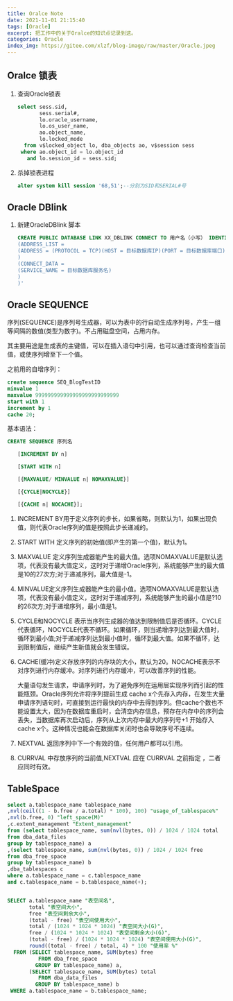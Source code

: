 ```yaml
---
title: Oralce Note
date: 2021-11-01 21:15:40
tags: [Oracle]
excerpt: 把工作中的关于Oralce的知识点记录到这。
categories: Oracle
index_img: https://gitee.com/xlzf/blog-image/raw/master/Oracle.jpeg
---
```


## Oralce 锁表

1. 查询Oracle锁表

   ``` sql
   select sess.sid,
          sess.serial#,
          lo.oracle_username,
          lo.os_user_name,
          ao.object_name,
          lo.locked_mode
     from v$locked_object lo, dba_objects ao, v$session sess
    where ao.object_id = lo.object_id
      and lo.session_id = sess.sid;
   ```

2. 杀掉锁表进程

   ```sql
   alter system kill session '68,51';--分别为SID和SERIAL#号
   ```

## Oracle DBlink

1. 新建OracleDBlink 脚本

   ``` sql
   CREATE PUBLIC DATABASE LINK XX_DBLINK CONNECT TO 用户名（小写） IDENTIFIED BY 密码（小写） USING '(DESCRIPTION =
   (ADDRESS_LIST =
   (ADDRESS = (PROTOCOL = TCP)(HOST = 目标数据库IP)(PORT = 目标数据库端口))
   )
   (CONNECT_DATA =
   (SERVICE_NAME = 目标数据库服务名)
   )
   )'
   ```


## Oracle SEQUENCE

​		序列(SEQUENCE)是序列号生成器，可以为表中的行自动生成序列号，产生一组等间隔的数值(类型为数字)。不占用磁盘空间，占用内存。

其主要用途是生成表的主键值，可以在插入语句中引用，也可以通过查询检查当前值，或使序列增至下一个值。

之前用的自增序列：

``` sql
create sequence SEQ_BlogTestID
minvalue 1
maxvalue 999999999999999999999999999
start with 1
increment by 1
cache 20;
```

基本语法：

``` sql
CREATE SEQUENCE 序列名

　　[INCREMENT BY n]

　　[START WITH n]

　　[{MAXVALUE/ MINVALUE n| NOMAXVALUE}]

　　[{CYCLE|NOCYCLE}]

　　[{CACHE n| NOCACHE}];
```

1.  INCREMENT BY用于定义序列的步长，如果省略，则默认为1，如果出现负值，则代表Oracle序列的值是按照此步长递减的。

2.  START WITH 定义序列的初始值(即产生的第一个值)，默认为1。

3.  MAXVALUE 定义序列生成器能产生的最大值。选项NOMAXVALUE是默认选项，代表没有最大值定义，这时对于递增Oracle序列，系统能够产生的最大值是10的27次方;对于递减序列，最大值是-1。

4.  MINVALUE定义序列生成器能产生的最小值。选项NOMAXVALUE是默认选项，代表没有最小值定义，这时对于递减序列，系统能够产生的最小值是?10的26次方;对于递增序列，最小值是1。

5. CYCLE和NOCYCLE 表示当序列生成器的值达到限制值后是否循环。CYCLE代表循环，NOCYCLE代表不循环。如果循环，则当递增序列达到最大值时，循环到最小值;对于递减序列达到最小值时，循环到最大值。如果不循环，达到限制值后，继续产生新值就会发生错误。

6. CACHE(缓冲)定义存放序列的内存块的大小，默认为20。NOCACHE表示不对序列进行内存缓冲。对序列进行内存缓冲，可以改善序列的性能。

   大量语句发生请求，申请序列时，为了避免序列在运用层实现序列而引起的性能瓶颈。Oracle序列允许将序列提前生成 cache x个先存入内存，在发生大量申请序列语句时，可直接到运行最快的内存中去得到序列。但cache个数也不能设置太大，因为在数据库重启时，会清空内存信息，预存在内存中的序列会丢失，当数据库再次启动后，序列从上次内存中最大的序列号+1 开始存入cache x个。这种情况也能会在数据库关闭时也会导致序号不连续。

7. NEXTVAL 返回序列中下一个有效的值，任何用户都可以引用。

8. CURRVAL 中存放序列的当前值,NEXTVAL 应在 CURRVAL 之前指定 ，二者应同时有效。



## TableSpace

``` sql
select a.tablespace_name tablespace_name
,nvl(ceil((1 - b.free / a.total) * 100), 100) "usage_of_tablespace%"
,nvl(b.free, 0) "left_space(M)"
,c.extent_management "Extent_management"
from (select tablespace_name, sum(nvl(bytes, 0)) / 1024 / 1024 total
from dba_data_files
group by tablespace_name) a
,(select tablespace_name, sum(nvl(bytes, 0)) / 1024 / 1024 free
from dba_free_space
group by tablespace_name) b
,dba_tablespaces c
where a.tablespace_name = c.tablespace_name
and c.tablespace_name = b.tablespace_name(+);


SELECT a.tablespace_name "表空间名",
       total "表空间大小",
       free "表空间剩余大小",
       (total - free) "表空间使用大小",
       total / (1024 * 1024 * 1024) "表空间大小(G)",
       free / (1024 * 1024 * 1024) "表空间剩余大小(G)",
       (total - free) / (1024 * 1024 * 1024) "表空间使用大小(G)",
       round((total - free) / total, 4) * 100 "使用率 %"
  FROM (SELECT tablespace_name, SUM(bytes) free
          FROM dba_free_space
         GROUP BY tablespace_name) a,
       (SELECT tablespace_name, SUM(bytes) total
          FROM dba_data_files
         GROUP BY tablespace_name) b 
 WHERE a.tablespace_name = b.tablespace_name;
```

